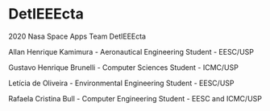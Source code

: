# DetIEEEcta
2020 Nasa Space Apps Team DetIEEEcta 

Allan Henrique Kamimura - Aeronautical Engineering Student - EESC/USP

Gustavo Henrique Brunelli - Computer Sciences Student - ICMC/USP

Letícia de Oliveira - Environmental Engineering Student - EESC/USP

Rafaela Cristina Bull - Computer Engineering Student - EESC  and ICMC/USP
